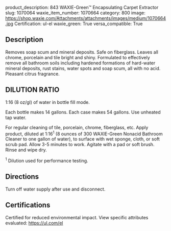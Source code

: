 product_description: 843 WAXIE-Green™️  Encapsulating Carpet Extractor
slug: 1070064
waxie_item_number: 1070664
category: 800
image: https://shop.waxie.com/Attachments/attachments/images/medium/1070664.jpg
Certification: ul-el
waxie_green: True
versa_compatible: True

## Description

Removes soap scum and mineral deposits. Safe on fiberglass. Leaves all chrome, porcelain and tile bright and shiny. Formulated to effectively remove all bathroom soils including hardened formations of hard-water mineral deposits, rust stains, water spots and soap scum, all with no acid. Pleasant citrus fragrance.

## DILUTION RATIO

1:16 (8 oz/gl) of water in bottle fill mode.

Each bottle makes 14 gallons. Each case makes 54 gallons. Use unheated tap water.

For regular cleaning of tile, porcelain, chrome, fiberglass, etc. Apply product, diluted at 1:16<sup>1</sup> (8 ounces of 300 WAXIE-Green Nonacid Bathroom Cleaner to one gallon of water), to surface with wet sponge, cloth, or soft scrub pad. Allow 3-5 minutes to work. Agitate with a pad or soft brush. Rinse and wipe dry.

<sup>1</sup> Dilution used for performance testing.


## Directions

Turn off water supply after use and disconnect.

## Certifications

Certified for reduced environmental impact. View specific attributes evaluated: https://ul.com/el
